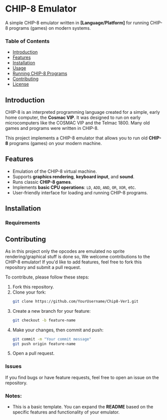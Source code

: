 # CHIP-8 Emulator

A simple CHIP-8 emulator written in **[Language/Platform]** for running CHIP-8 programs (games) on modern systems.

### Table of Contents
- [Introduction](#introduction)
- [Features](#features)
- [Installation](#installation)
- [Usage](#usage)
- [Running CHIP-8 Programs](#running-chip-8-programs)
- [Contributing](#contributing)
- [License](#license)

## Introduction

CHIP-8 is an interpreted programming language created for a simple, early home computer, the **Cosmac VIP**. It was designed to run on early microcomputers like the COSMAC VIP and the Telmac 1800. Many old games and programs were written in CHIP-8.

This project implements a CHIP-8 emulator that allows you to run old **CHIP-8** programs (games) on your modern machine.

## Features

- Emulation of the CHIP-8 virtual machine.
- Supports **graphics rendering**, **keyboard input**, and **sound**.
- Runs classic **CHIP-8 games**.
- Implements **basic CPU operations**: `LD`, `ADD`, `AND`, `OR`, `XOR`, etc.
- User-friendly interface for loading and running CHIP-8 programs.

## Installation

### Requirements



## Contributing

As in this project only the opcodes are emulated no sprite rendering/graphical stuff is done so,
We welcome contributions to the CHIP-8 emulator! If you'd like to add features, feel free to fork this repository and submit a pull request.

To contribute, please follow these steps:

1. Fork this repository.
2. Clone your fork:
    ```bash
    git clone https://github.com/YourUsername/Chip8-Ver1.git
    ```
3. Create a new branch for your feature:
    ```bash
    git checkout -b feature-name
    ```
4. Make your changes, then commit and push:
    ```bash
    git commit -m "Your commit message"
    git push origin feature-name
    ```
5. Open a pull request.

### Issues
If you find bugs or have feature requests, feel free to open an issue on the repository.



### Notes:
- This is a basic template. You can expand the **README** based on the specific features and functionality of your emulator.
